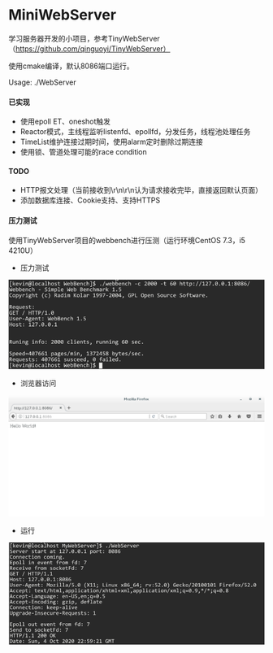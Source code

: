 

MiniWebServer
===============
学习服务器开发的小项目，参考TinyWebServer（https://github.com/qinguoyi/TinyWebServer）

使用cmake编译，默认8086端口运行。

Usage: ./WebServer

#### 已实现

* 使用epoll ET、oneshot触发
* Reactor模式，主线程监听listenfd、epollfd，分发任务，线程池处理任务
* TimeList维护连接过期时间，使用alarm定时删除过期连接
* 使用锁、管道处理可能的race condition

#### TODO

* HTTP报文处理（当前接收到\r\n\r\n认为请求接收完毕，直接返回默认页面）
* 添加数据库连接、Cookie支持、支持HTTPS

#### 压力测试

使用TinyWebServer项目的webbench进行压测（运行环境CentOS 7.3，i5 4210U）

- 压力测试

<div align=center><img src="webbench.png"/> </div>

- 浏览器访问

<div align=center><img src="浏览器访问.png"/> </div>

- 运行

<div align=center><img src="运行.png"/> </div>